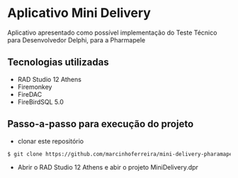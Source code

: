 # Aplicativo Mini Delivery

Aplicativo apresentado como possível implementação do Teste Técnico para Desenvolvedor Delphi, para a Pharmapele

## Tecnologias utilizadas

  - RAD Studio 12 Athens
  - Firemonkey
  - FireDAC
  - FireBirdSQL 5.0

## Passo-a-passo para execução do projeto

  - clonar este repositório
  
```bash
$ git clone https://github.com/marcinhoferreira/mini-delivery-pharamapele.git
```

  - Abrir o RAD Studio 12 Athens e abir o projeto MiniDelivery.dpr
